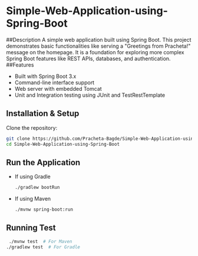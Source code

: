# Simple-Web-Application-using-Spring-Boot
##Description 
A simple web application built using Spring Boot. This project demonstrates basic functionalities like serving a "Greetings from Pracheta!" message on the homepage. It is a foundation for exploring more complex Spring Boot features like REST APIs, databases, and authentication.
##Features
- Built with Spring Boot 3.x
- Command-line interface support
- Web server with embedded Tomcat
- Unit and Integration testing using JUnit and TestRestTemplate
## Installation & Setup
Clone the repository:
```bash
git clone https://github.com/Pracheta-Bagde/Simple-Web-Application-using-Spring-Boot.git
cd Simple-Web-Application-using-Spring-Boot
```
## Run the Application
- If using Gradle
  ```bash
  ./gradlew bootRun
  ```
- If using Maven
  ```bash
  ./mvnw spring-boot:run
  ```
## Running Test
```bash
 ./mvnw test  # For Maven
./gradlew test  # For Gradle
```
